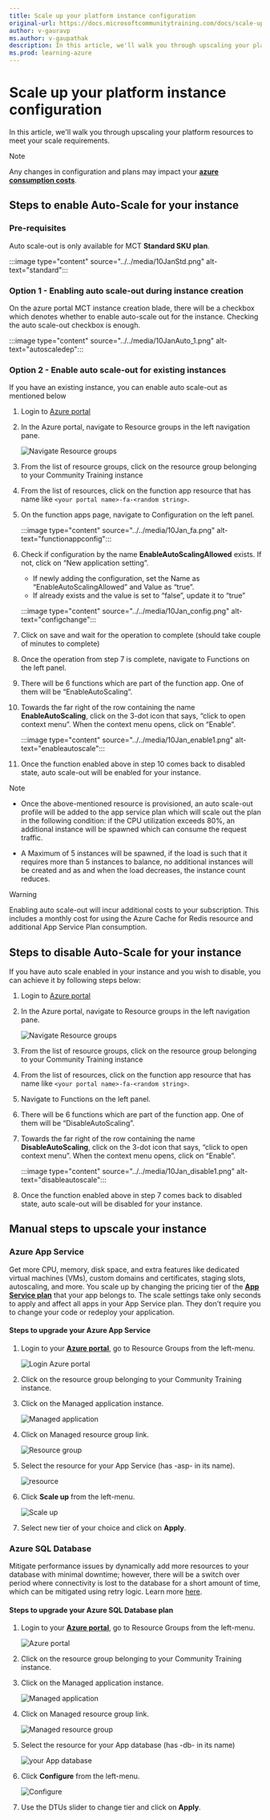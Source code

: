 ```yaml
---
title: Scale up your platform instance configuration
original-url: https://docs.microsoftcommunitytraining.com/docs/scale-up-instance-configuration
author: v-gauravp
ms.author: v-gaupathak
description: In this article, we'll walk you through upscaling your platform resources to meet your scale requirements.
ms.prod: learning-azure
---
```


# Scale up your platform instance configuration

In this article, we'll walk you through upscaling your platform resources to meet your scale requirements.

>[!NOTE]
>
> Any changes in configuration and plans may impact your [**azure consumption costs**](../monitor-your-platform-infrastructure/monitor-your-infrastructure.md).

## Steps to enable Auto-Scale for your instance

### Pre-requisites

Auto scale-out is only available for MCT **Standard SKU plan**.

:::image type="content" source="../../media/10JanStd.png" alt-text="standard":::

### Option 1 - Enabling  auto scale-out during instance creation

On the azure portal MCT instance creation blade, there will be a checkbox which denotes whether to enable auto-scale out for the instance. Checking the auto scale-out checkbox is enough.

:::image type="content" source="../../media/10JanAuto_1.png" alt-text="autoscaledep":::

### Option 2 - Enable auto scale-out for existing instances

If you have an existing instance, you can enable auto scale-out as mentioned below

1. Login to [Azure portal](https://ms.portal.azure.com/#home)

2. In the Azure portal, navigate to Resource groups in the left navigation pane.

   ![Navigate Resource groups](../../media/image%2823%29.png)

3. From the list of resource groups, click on the resource group belonging to your Community Training instance

4. From the list of resources, click on the function app resource that has name like `<your portal name>-fa-<random string>`.

5. On the function apps page, navigate to Configuration on the left panel.

    :::image type="content" source="../../media/10Jan_fa.png" alt-text="functionappconfig":::

6. Check if configuration by the name **EnableAutoScalingAllowed** exists. If not, click on “New application setting”.

    * If newly adding the configuration, set the Name as “EnableAutoScalingAllowed” and Value as “true”.
    * If already exists and the value is set to “false”, update it to “true”

    :::image type="content" source="../../media/10Jan_config.png" alt-text="configchange":::

7. Click on save and wait for the operation to complete (should take couple of minutes to complete)

8. Once the operation from step 7 is complete, navigate to Functions on the left panel.

9.	There will be 6 functions which are part of the function app. One of them will be “EnableAutoScaling”.

10. Towards the far right of the row containing the name **EnableAutoScaling**, click on the 3-dot icon that says, “click to open context menu”. When the context menu opens, click on “Enable”.

    :::image type="content" source="../../media/10Jan_enable1.png" alt-text="enableautoscale":::

11. Once the function enabled above in step 10 comes back to disabled state, auto scale-out will be enabled for your instance.

>[!NOTE]
>
> * Once the above-mentioned resource is provisioned, an auto scale-out profile will be added to the app service plan which will scale out the plan in the following condition: if the CPU utilization exceeds 80%, an additional instance will be spawned which can consume the request traffic.
>
> * A Maximum of 5 instances will be spawned, if the load is such that it requires more than 5 instances to balance, no additional instances will be created and as and when the load decreases, the instance count reduces.

>[!Warning]
>
> Enabling auto scale-out will incur additional costs to your subscription. This includes a monthly cost for using the Azure Cache for Redis resource and additional App Service Plan consumption.

## Steps to disable Auto-Scale for your instance

If you have auto scale enabled in your instance and you wish to disable, you can achieve it by following steps below:

1. Login to [Azure portal](https://ms.portal.azure.com/#home)

2. In the Azure portal, navigate to Resource groups in the left navigation pane.

   ![Navigate Resource groups](../../media/image%2823%29.png)

3. From the list of resource groups, click on the resource group belonging to your Community Training instance

4. From the list of resources, click on the function app resource that has name like `<your portal name>-fa-<random string>`.

5. Navigate to Functions on the left panel.

6. There will be 6 functions which are part of the function app. One of them will be “DisableAutoScaling”.

7. Towards the far right of the row containing the name **DisableAutoScaling**, click on the 3-dot icon that says, “click to open context menu”. When the context menu opens, click on “Enable”.

    :::image type="content" source="../../media/10Jan_disable1.png" alt-text="disableautoscale":::

8. Once the function enabled above in step 7 comes back to disabled state, auto scale-out will be disabled for your instance.

## Manual steps to upscale your instance

### Azure App Service

Get more CPU, memory, disk space, and extra features like dedicated virtual machines (VMs), custom domains and certificates, staging slots, autoscaling, and more. You scale up by changing the pricing tier of the [**App Service plan**](/azure/app-service/overview-hosting-plans) that your app belongs to. The scale settings take only seconds to apply and affect all apps in your App Service plan. They don't require you to change your code or redeploy your application.

#### Steps to upgrade your Azure App Service

1. Login to your [**Azure portal**](https://portal.azure.com), go to Resource Groups from the left-menu.

   ![Login Azure portal](../../media/image%28118%29.png)

2. Click on the resource group belonging to your Community Training instance.

3. Click on the Managed application instance.

   ![Managed application](../../media/image%28107%29.png)

4. Click on Managed resource group link.

   ![Resource group](../../media/image%28108%29.png)

5. Select the resource for your App Service (has -asp- in its name).

   ![resource](../../media/image%28109%29.png)

6. Click **Scale up** from the left-menu.

   ![Scale up](../../media/image%28110%29.png)

7. Select new tier of your choice and click on **Apply**.

### Azure SQL Database

Mitigate performance issues by dynamically add more resources to your database with minimal downtime; however, there will be a switch over period where connectivity is lost to the database for a short amount of time, which can be mitigated using retry logic. Learn more [here](/azure/sql-database/sql-database-scale-resources).

#### Steps to upgrade your Azure SQL Database plan

1. Login to your [**Azure portal**](https://portal.azure.com), go to Resource Groups from the left-menu.

   ![Azure portal](../../media/image%28118%29.png)

2. Click on the resource group belonging to your Community Training instance.

3. Click on the Managed application instance.

   ![Managed application](../../media/image%28107%29.png)

4. Click on Managed resource group link.

   ![Managed resource group](../../media/image%28108%29.png)

5. Select the resource for your App database (has -db- in its name)

   ![your App database](../../media/image%28111%29.png)

6. Click **Configure** from the left-menu.

   ![Configure](../../media/image%28112%29.png)

7. Use the DTUs slider to change tier and click on **Apply**.
